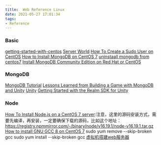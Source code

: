 ```yaml
---
title:  Web Reference Linux
date: 2021-05-27 17:01:34
tags:
- Reference
---
```


### Basic
[getting-started-with-centos](https://www.freecodecamp.org/news/getting-started-with-centos-15eac7215c99/)
[Server World](https://www.server-world.info/en/note?os=CentOS_7)
[How To Create a Sudo User on CentOS](https://linuxize.com/post/create-a-sudo-user-on-centos/)
[How to Install MongoDB on CentOS 7](https://linuxize.com/post/how-to-install-mongodb-on-centos-7/)
[uninstaall mongodb from centos7](https://iqcode.com/code/shell/uninstaall-mongodb-from-centos7)
[Install MongoDB Community Edition on Red Hat or CentOS](https://www.mongodb.com/docs/manual/tutorial/install-mongodb-on-red-hat/)

### MongoDB
[MongoDB Tutorial](https://www.w3schools.com/mongodb/index.php)
[Lessons Learned from Building a Game with MongoDB and Unity](https://www.mongodb.com/developer/products/realm/lessons-learned-building-game-mongodb-unity/)
[Unity](https://www.mongodb.com/developer/technologies/unity/)
[Getting Started with the Realm SDK for Unity](https://www.mongodb.com/developer/products/realm/getting-started-realm-sdk-unity/)

### Node
[How To Install Node.js on a CentOS 7 server](https://www.digitalocean.com/community/tutorials/how-to-install-node-js-on-a-centos-7-server):注意，这里的源码安装方式，需要先编译，再安装，一定要确保下载的源码，比如这个地址：https://registry.npmmirror.com/-/binary/node/v16.19.1/node-v16.19.1.tar.gz
[How to install GNU GCC 8 on CentOS 7](https://ahelpme.com/linux/centos7/how-to-install-gnu-gcc-8-on-centos-7/#:~:text=How%20to%20install%20GNU%20GCC%208%20on%20CentOS,the%20%E2%80%9Cdevtools%E2%80%9D...%20STEP%203%29%20Use%20the%20installed%20tools.)
sudo yum remove --skip-broken gcc
sudo yum install --skip-broken gcc
[虚拟机搭建web服务器](https://www.cnblogs.com/java-six/p/15915315.html#%E5%AE%89%E8%A3%85nginx%E6%9C%8D%E5%8A%A1%E5%99%A8)

